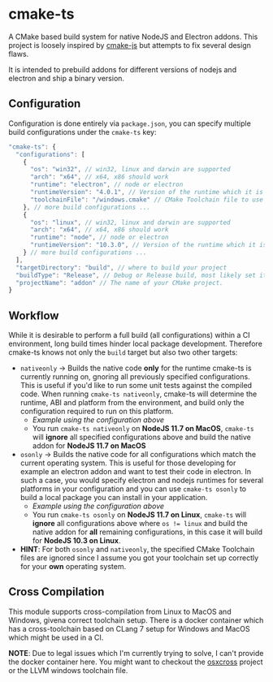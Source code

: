 # cmake-ts

A CMake based build system for native NodeJS and Electron addons.
This project is loosely inspired by [cmake-js](https://github.com/cmake-js/cmake-js)
but attempts to fix several design flaws.

It is intended to prebuild addons for different versions of nodejs and electron and ship a binary version.

## Configuration

Configuration is done entirely via `package.json`, you can specify multiple build configurations under the `cmake-ts` key:

```js
"cmake-ts": {
  "configurations": [
    {
      "os": "win32", // win32, linux and darwin are supported
      "arch": "x64", // x64, x86 should work
      "runtime": "electron", // node or electron
      "runtimeVersion": "4.0.1", // Version of the runtime which it is built
      "toolchainFile": "/windows.cmake" // CMake Toolchain file to use for crosscompiling
    }, // more build configurations ...
    {
      "os": "linux", // win32, linux and darwin are supported
      "arch": "x64", // x64, x86 should work
      "runtime": "node", // node or electron
      "runtimeVersion": "10.3.0", // Version of the runtime which it is built
    } // more build configurations ...
  ],
  "targetDirectory": "build", // where to build your project
  "buildType": "Release", // Debug or Release build, most likely set it to Release
  "projectName": "addon" // The name of your CMake project.
}
```

## Workflow

While it is desirable to perform a full build (all configurations) within a CI environment, long build times hinder local package development. Therefore cmake-ts knows not only the `build` target but also two other targets:

- `nativeonly` -> Builds the native code **only** for the runtime cmake-ts is currently running on, gnoring all previously specified configurations. This is useful if you'd like to run some unit tests against the compiled code. When running `cmake-ts nativeonly`, cmake-ts will determine the runtime, ABI and platform from the environment, and build only the configuration required to run on this platform.
  - *Example using the configuration above*
  - You run `cmake-ts nativeonly` on **NodeJS 11.7 on MacOS**, `cmake-ts` will **ignore** all specified configurations above and build the native addon for **NodeJS 11.7 on MacOS**
- `osonly` -> Builds the native code for all configurations which match the current operating system. This is useful for those developing for example an electron addon and want to test their code in electron. In such a case, you would specify electron and nodejs runtimes for several platforms in your configuration and you can use `cmake-ts osonly` to build a local package you can install in your application.
  - *Example using the configuration above*
  - You run `cmake-ts osonly` on **NodeJS 11.7 on Linux**, `cmake-ts` will **ignore** all configurations above where `os != linux` and build the native addon for **all** remaining configurations, in this case it will build for **NodeJS 10.3 on Linux**.
- **HINT**: For both `osonly` and `nativeonly`, the specified CMake Toolchain files are ignored since I assume you got your toolchain set up correctly for your **own** operating system.

## Cross Compilation

This module supports cross-compilation from Linux to MacOS and Windows, givena correct toolchain setup. There is a docker container which has a cross-toolchain based on CLang 7 setup for Windows and MacOS which might be used in a CI.

**NOTE**: Due to legal issues which I'm currently trying to solve, I can't provide the docker container here.
You might want to checkout the [osxcross](https://github.com/tpoechtrager/osxcross) project or the LLVM windows toolchain file.
